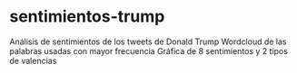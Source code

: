 # sentimientos-trump
Análisis de sentimientos de los tweets de Donald Trump
Wordcloud de las palabras usadas con mayor frecuencia
Gráfica de 8 sentimientos y 2 tipos de valencias

